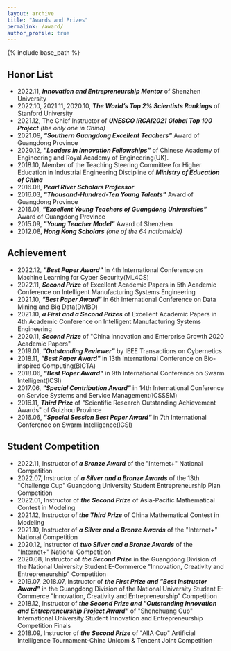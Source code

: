 ```yaml
---
layout: archive
title: "Awards and Prizes"
permalink: /award/
author_profile: true
---
```


{% include base_path %}

## Honor List
* 2022.11, _**Innovation and Entrepreneurship Mentor**_ of Shenzhen University
* 2022.10, 2021.11, 2020.10, _**The World’s Top 2% Scientists Rankings**_ of Stanford University
* 2021.12, The Chief Instructor of _**UNESCO IRCAI2021 Global Top 100 Project**_ _(the only one in China)_
* 2021.09, _**"Southern Guangdong Excellent Teachers"**_ Award of Guangdong Province
* 2020.12, _**"Leaders in Innovation Fellowships"**_ of Chinese Academy of Engineering and Royal Academy of Engineering(UK).
* 2018.10, Member of the Teaching Steering Committee for Higher Education in Industrial Engineering Discipline of _**Ministry of Education of China**_
* 2016.08, _**Pearl River Scholars Professor**_
* 2016.03, _**"Thousand-Hundred-Ten Young Talents"**_ Award of Guangdong Province
* 2016.01, _**"Excellent Young Teachers of Guangdong Universities"**_ Award of Guangdong Province
* 2015.09, _**"Young Teacher Model"**_ Award of Shenzhen
* 2012.08, _**Hong Kong Scholars**_ _(one of the 64 nationwide)_

## Achievement
* 2022.12, _**"Best Paper Award"**_ in 4th International Conference on Machine Learning for Cyber Security(ML4CS)
* 2022.11, _**Second Prize**_ of Excellent Academic Papers in 5th Academic Conference on Intelligent Manufacturing Systems Engineering
* 2021.10, _**"Best Paper Award"**_ in 6th International Conference on Data Mining and Big Data(DMBD)
* 2021.10, _**a First and a Second Prizes**_ of Excellent Academic Papers in 4th Academic Conference on Intelligent Manufacturing Systems Engineering
* 2020.11, _**Second Prize**_ of "China Innovation and Enterprise Growth 2020 Academic Papers"
* 2019.01, _**"Outstanding Reviewer"**_ by IEEE Transactions on Cybernetics
* 2018.11, _**"Best Paper Award"**_ in 13th International Conference on Bio-inspired Computing(BICTA)
* 2018.06, _**"Best Paper Award"**_ in 9th International Conference on Swarm Intelligent(ICSI)
* 2017.06, _**"Special Contribution Award"**_ in 14th International Conference on Service Systems and Service Management(ICSSSM)
* 2016.11, _**Third Prize**_ of "Scientific Research Outstanding Achievement Awards" of Guizhou Province
* 2016.06, _**"Special Session Best Paper Award"**_ in 7th International Conference on Swarm Intelligence(ICSI)

## Student Competition
* 2022.11, Instructor of _**a Bronze Award**_ of the "Internet+" National Competition
* 2022.07, Instructor of _**a Silver and a Bronze Awards**_ of the 13th "Challenge Cup" Guangdong University Student Entrepreneurship Plan Competition
* 2022.01, Instructor of _**the Second Prize**_ of Asia-Pacific Mathematical Contest in Modeling
* 2021.12, Instructor of _**the Third Prize**_ of China Mathematical Contest in Modeling
* 2021.10, Instructor of _**a Silver and a Bronze Awards**_ of the "Internet+" National Competition
* 2020.12, Instructor of _**two Silver and a Bronze Awards**_ of the "Internet+" National Competition
* 2020.08, Instructor of _**the Second Prize**_ in the Guangdong Division of the National University Student E-Commerce "Innovation, Creativity and Entrepreneurship" Competition
* 2019.07, 2018.07, Instructor of _**the First Prize and "Best Instructor Award"**_ in the Guangdong Division of the National University Student E-Commerce "Innovation, Creativity and Entrepreneurship" Competition
* 2018.12, Instructor of _**the Second Prize and "Outstanding Innovation and Entrepreneurship Project Award"**_ of "Shenchuang Cup" International University Student Innovation and Entrepreneurship Competition Finals
* 2018.09, Instructor of _**the Second Prize**_ of "AIIA Cup" Artificial Intelligence Tournament-China Unicom & Tencent Joint Competition
